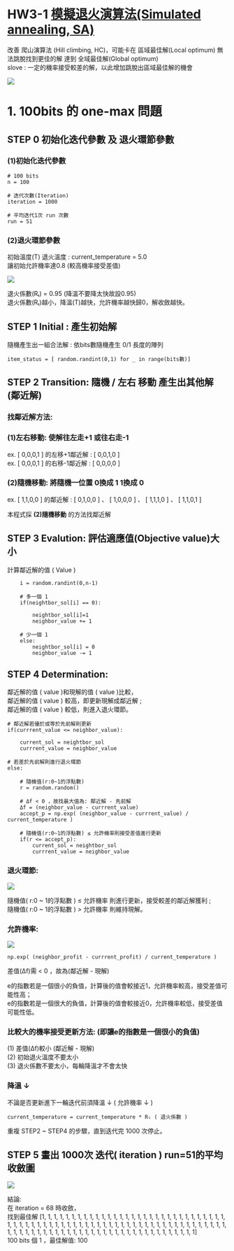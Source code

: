 # 	HW3-1 [模擬退火演算法(Simulated annealing, SA)](https://tzuchieh0931.medium.com/sa-metaheuristic-03-2632b2047d1f)
改善 爬山演算法 (Hill climbing, HC)，可能卡在 區域最佳解(Local optimum) 無法跳脫找到更佳的解 達到 全域最佳解(Global optimum)<br>
slove : 一定的機率接受較差的解，以此增加跳脫出區域最佳解的機會<br>

![](https://i.imgur.com/7qiA1m0.jpg)

# 1. 100bits 的 one-max 問題
## STEP 0 初始化迭代參數 及 退火環節參數
### (1)初始化迭代參數
```=python
# 100 bits
n = 100 

# 迭代次數(Iteration)
iteration = 1000

# 平均迭代1次 run 次數
run = 51
```

### (2)退火環節參數
初始溫度(T) 退火溫度 : current_temperature = 5.0<br>
讓初始允許機率達0.8 (較高機率接受差值)<br>

![](https://i.imgur.com/Pqllwqs.jpg)

退火係數(Rₜ) = 0.95 (降溫不要降太快故設0.95)<br>
退火係數(Rₜ)越小，降溫(T)越快，允許機率越快歸0，解收斂越快。<br>
    
## STEP 1 Initial : 產生初始解
隨機產生出一組合法解 : 依bits數隨機產生 0/1 長度的陣列 <br>
```=python
item_status = [ random.randint(0,1) for _ in range(bits數)] 
```

## STEP 2 Transition: 隨機 / 左右 移動 產生出其他解 (鄰近解)

### 找鄰近解方法:<br>

### (1)左右移動: 使解往左走+1 或往右走-1 <br>

ex. [ 0,0,0,1 ] 的左移+1鄰近解 : [ 0,0,1,0 ]<br>
ex. [ 0,0,0,1 ] 的右移-1鄰近解 : [ 0,0,0,0 ]<br>

### (2)隨機移動: 將隨機一位置 0換成 1 1換成 0 <br>
ex. [ 1,1,0,0 ] 的鄰近解 : [ 0,1,0,0 ] 、 [ 1,0,0,0 ] 、 [ 1,1,1,0 ] 、 [ 1,1,0,1 ]<br>


本程式採 **(2)隨機移動** 的方法找鄰近解<br>

## STEP 3 Evalution: 評估適應值(Objective value)大小
計算鄰近解的值 ( Value )<br>

```=python
    i = random.randint(0,n-1)

    # 多一個 1 
    if(neightbor_sol[i] == 0):

        neightbor_sol[i]=1
        neighbor_value += 1

    # 少一個 1 
    else: 
        neightbor_sol[i] = 0
        neighbor_value -= 1
```

## STEP 4 Determination: 
鄰近解的值 ( value )和現解的值 ( value )比較，<br>
鄰近解的值 ( value ) 較高，即更新現解成鄰近解 ;<br>
鄰近解的值 ( value ) 較低，則進入退火環節。<br>

```=python
# 鄰近解若優於或等於先前解則更新
if(currrent_value <= neighbor_value):

    current_sol = neightbor_sol
    currrent_value = neighbor_value

# 若差於先前解則進行退火環節
else:

    # 隨機值(r:0~1的浮點數)
    r = random.random()

    # Δf < 0 ，故找最大值為: 鄰近解 - 先前解
    Δf = (neighbor_value - currrent_value)
    accept_p = np.exp( (neighbor_value - currrent_value) / current_temperature )

    # 隨機值(r:0~1的浮點數) ≤ 允許機率則接受差值進行更新
    if(r <= accept_p):
        current_sol = neightbor_sol
        currrent_value = neighbor_value
```

### 退火環節:<br>
![](https://i.imgur.com/gkdtqoS.jpg)

隨機值( r:0 ~ 1的浮點數 ) ≤ 允許機率 則進行更新，接受較差的鄰近解獲利 ; <br>
隨機值( r:0 ~ 1的浮點數 ) > 允許機率 則維持現解。<br>

### 允許機率: 
![](https://i.imgur.com/hUFg4za.jpg)
```=python
np.exp( (neighbor_profit - currrent_profit) / current_temperature )
```
差值(Δf)需 < 0 ，故為(鄰近解 - 現解)


e的指數若是一個很小的負值，計算後的值會較接近1，允許機率較高，接受差值可能性高；<br>
e的指數若是一個很大的負值，計算後的值會較接近0，允許機率較低，接受差值可能性低。<br>


### 比較大的機率接受更新方法: (即讓e的指數是一個很小的負值)<br>
(1) 差值(Δf)較小 (鄰近解 - 現解)<br>
(2) 初始退火溫度不要太小 <br>
(3) 退火係數不要太小，每輪降溫才不會太快<br>

### 降溫 ↓ 
不論是否更新進下一輪迭代前須降溫 ↓  ( 允許機率 ↓ )<br>
```=python
current_temperature = current_temperature * Rₜ ( 退火係數 )
```

重複 STEP2 ~ STEP4 的步驟，直到迭代完 1000 次停止。<br>

## STEP 5 畫出 1000次 迭代( iteration ) run=51的平均收斂圖

![](https://i.imgur.com/oqFc4cT.jpg)



結論:<br>
在 iteration = 68 時收斂，<br>
找到最佳解 [1, 1, 1, 1, 1, 1, 1, 1, 1, 1, 1, 1, 1, 1, 1, 1, 1, 1, 1, 1, 1, 1, 1, 1, 1, 1, 1, 1, 1, 1, 1, 1, 1, 1, 1, 1, 1, 1, 1, 1, 1, 1, 1, 1, 1, 1, 1, 1, 1, 1, 1, 1, 1, 1, 1, 1, 1, 1, 1, 1, 1, 1, 1, 1, 1, 1, 1, 1, 1, 1, 1, 1, 1, 1, 1, 1, 1, 1, 1, 1, 1, 1, 1, 1, 1, 1, 1, 1, 1, 1, 1, 1, 1, 1, 1, 1, 1, 1, 1, 1]<br>
100 bits 個 1 ，最佳解值: 100<br>
